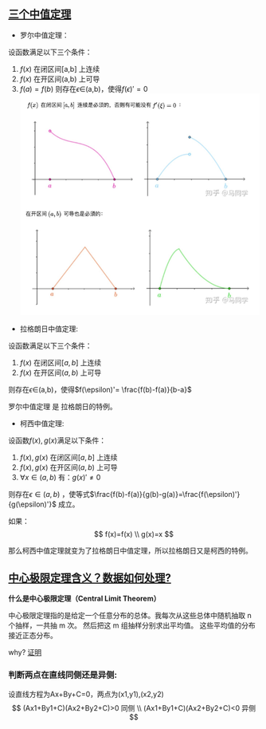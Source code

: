 
## [三个中值定理](https://zhuanlan.zhihu.com/p/47436090)

- 罗尔中值定理：


设函数满足以下三个条件：
1. $f(x)$ 在闭区间[a,b] 上连续
2. $f(x)$ 在开区间(a,b) 上可导
3. $f(a)=f(b)$
则存在$\epsilon \in$(a,b)，使得$f(\epsilon)'=0$
![](img/math/math-2020-07-11-10-57-14.png)

- 拉格朗日中值定理:

设函数满足以下三个条件：
1. $f(x)$ 在闭区间$[a,b]$ 上连续
2. $f(x)$ 在开区间$(a,b)$ 上可导
<!-- 3. $f(a)=f(b)$ -->
则存在$\epsilon \in$(a,b)，使得$f(\epsilon)'= \frac{f(b)-f(a)}{b-a}$

罗尔中值定理 是 拉格朗日的特例。

- 柯西中值定理:

设函数$f(x),g(x)$满足以下条件：
1. $f(x),g(x)$ 在闭区间$[a,b]$ 上连续
2. $f(x),g(x)$ 在开区间$(a,b)$ 上可导
3. $\forall x \in (a,b)$ 有：$g(x)'\not ={0}$

则存在$\epsilon \in(a,b)$ ，使等式$\frac{f(b)-f(a)}{g(b)-g(a)}=\frac{f(\epsilon)'}{g(\epsilon)'}$
成立。

如果：
$$
f(x)=f(x) \\
g(x)=x
$$

那么柯西中值定理就变为了拉格朗日中值定理，所以拉格朗日又是柯西的特例。

## [中心极限定理含义？数据如何处理?](https://zhuanlan.zhihu.com/p/25241653)

**什么是中心极限定理（Central Limit Theorem）**

中心极限定理指的是给定一个任意分布的总体。我每次从这些总体中随机抽取 n 个抽样，一共抽 m 次。 然后把这 m 组抽样分别求出平均值。 这些平均值的分布接近正态分布。

why? [证明](https://zhuanlan.zhihu.com/p/93738110)


###  判断两点在直线同侧还是异侧:
设直线方程为Ax+By+C=0，两点为(x1,y1),(x2,y2)
$$
(Ax1+By1+C)(Ax2+By2+C)>0 同侧 \\
(Ax1+By1+C)(Ax2+By2+C)<0 异侧
$$